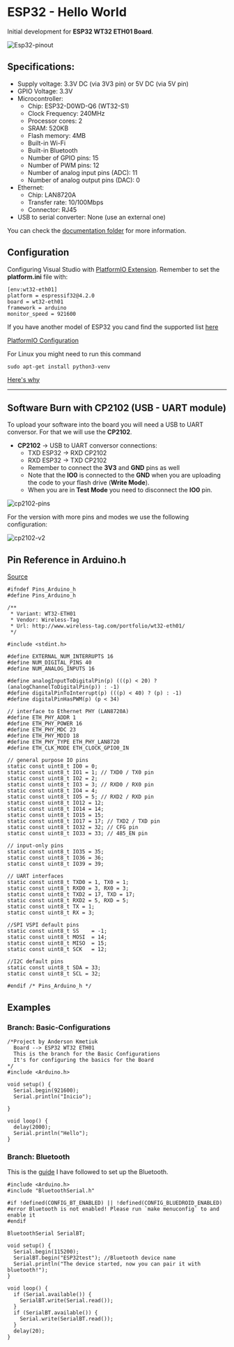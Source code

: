 # ESP32 - Hello World
Initial development for **ESP32 WT32 ETH01 Board**. 

![Esp32-pinout](/assets/images/esp32-pinout.jpg)

## Specifications:

- Supply voltage: 3.3V DC (via 3V3 pin) or 5V DC (via 5V pin)
- GPIO Voltage: 3.3V
- Microcontroller:
  - Chip: ESP32-D0WD-Q6 (WT32-S1)
  - Clock Frequency: 240MHz
  - Processor cores: 2
  - SRAM: 520KB
  - Flash memory: 4MB
  - Built-in Wi-Fi
  - Built-in Bluetooth
  - Number of GPIO pins: 15
  - Number of PWM pins: 12
  - Number of analog input pins (ADC): 11
  - Number of analog output pins (DAC): 0
- Ethernet:
  - Chip: LAN8720A
  - Transfer rate: 10/100Mbps
  - Connector: RJ45
- USB to serial converter: None (use an external one)

You can check the [documentation folder](https://github.com/andersonkmetiuk/ESP32-HelloWorld/tree/main/documentation) for more information.
    
## Configuration

Configuring Visual Studio with [PlatformIO Extension](https://platformio.org/install/ide?install=vscode). Remember to set the **platform.ini** file with:
```
[env:wt32-eth01]
platform = espressif32@4.2.0
board = wt32-eth01
framework = arduino
monitor_speed = 921600 
```
If you have another model of ESP32 you cand find the supported list [here](https://registry.platformio.org/platforms/platformio/espressif32/boards)

[PlatformIO Configuration](https://docs.platformio.org/en/latest/boards/espressif32/wt32-eth01.html)

For Linux you might need to run this command
```
sudo apt-get install python3-venv
```
[Here's why](https://github.com/platformio/platformio-core-installer/issues/1774)

---
## Software Burn with CP2102 (USB - UART module)
To upload your software into the board you will need a USB to UART conversor. For that we will use the **CP2102**.
* **CP2102** &rarr; USB to UART conversor connections:
  * TXD ESP32 &rarr; RXD CP2102
  * RXD ESP32 &rarr; TXD CP2102
  * Remember to connect the **3V3** and **GND** pins as well
  * Note that the **IO0** is connected to the **GND** when you are uploading the code to your flash drive (**Write Mode**).
  * When you are in **Test Mode** you need to disconnect the **IO0** pin.

![cp2102-pins](/assets/images/CP2102-pins.jpeg)

For the version with more pins and modes we use the following configuration:

![cp2102-v2](/assets/images/CP2102-v2.jpg)

## Pin Reference in Arduino.h
[Source](https://github.com/espressif/arduino-esp32/blob/master/variants/wt32-eth01/pins_arduino.h)
```
#ifndef Pins_Arduino_h
#define Pins_Arduino_h

/**
 * Variant: WT32-ETH01
 * Vendor: Wireless-Tag
 * Url: http://www.wireless-tag.com/portfolio/wt32-eth01/
 */

#include <stdint.h>

#define EXTERNAL_NUM_INTERRUPTS 16
#define NUM_DIGITAL_PINS 40
#define NUM_ANALOG_INPUTS 16

#define analogInputToDigitalPin(p) (((p) < 20) ? (analogChannelToDigitalPin(p)) : -1)
#define digitalPinToInterrupt(p) (((p) < 40) ? (p) : -1)
#define digitalPinHasPWM(p) (p < 34)

// interface to Ethernet PHY (LAN8720A)
#define ETH_PHY_ADDR 1
#define ETH_PHY_POWER 16
#define ETH_PHY_MDC 23
#define ETH_PHY_MDIO 18
#define ETH_PHY_TYPE ETH_PHY_LAN8720
#define ETH_CLK_MODE ETH_CLOCK_GPIO0_IN

// general purpose IO pins
static const uint8_t IO0 = 0;
static const uint8_t IO1 = 1; // TXD0 / TX0 pin
static const uint8_t IO2 = 2;
static const uint8_t IO3 = 3; // RXD0 / RX0 pin
static const uint8_t IO4 = 4;
static const uint8_t IO5 = 5; // RXD2 / RXD pin
static const uint8_t IO12 = 12;
static const uint8_t IO14 = 14;
static const uint8_t IO15 = 15;
static const uint8_t IO17 = 17; // TXD2 / TXD pin
static const uint8_t IO32 = 32; // CFG pin
static const uint8_t IO33 = 33; // 485_EN pin

// input-only pins
static const uint8_t IO35 = 35;
static const uint8_t IO36 = 36;
static const uint8_t IO39 = 39;

// UART interfaces
static const uint8_t TXD0 = 1, TX0 = 1;
static const uint8_t RXD0 = 3, RX0 = 3;
static const uint8_t TXD2 = 17, TXD = 17;
static const uint8_t RXD2 = 5, RXD = 5;
static const uint8_t TX = 1;
static const uint8_t RX = 3;

//SPI VSPI default pins
static const uint8_t SS    = -1;
static const uint8_t MOSI  = 14;
static const uint8_t MISO  = 15;
static const uint8_t SCK   = 12;

//I2C default pins
static const uint8_t SDA = 33;
static const uint8_t SCL = 32;

#endif /* Pins_Arduino_h */
```
## Examples

### Branch: Basic-Configurations
```
/*Project by Anderson Kmetiuk
  Board --> ESP32 WT32 ETH01 
  This is the branch for the Basic Configurations
  It's for configuring the basics for the Board
*/
#include <Arduino.h>

void setup() {
  Serial.begin(921600);
  Serial.println("Inicio");

}

void loop() {
  delay(2000);
  Serial.println("Hello");
}
```

### Branch: Bluetooth
This is the [guide](https://randomnerdtutorials.com/esp32-bluetooth-classic-arduino-ide/) I have followed to set up the Bluetooth.
```
#include <Arduino.h>
#include "BluetoothSerial.h"

#if !defined(CONFIG_BT_ENABLED) || !defined(CONFIG_BLUEDROID_ENABLED)
#error Bluetooth is not enabled! Please run `make menuconfig` to and enable it
#endif

BluetoothSerial SerialBT;

void setup() {
  Serial.begin(115200);
  SerialBT.begin("ESP32test"); //Bluetooth device name
  Serial.println("The device started, now you can pair it with bluetooth!");
}

void loop() {
  if (Serial.available()) {
    SerialBT.write(Serial.read());
  }
  if (SerialBT.available()) {
    Serial.write(SerialBT.read());
  }
  delay(20);
}
```
